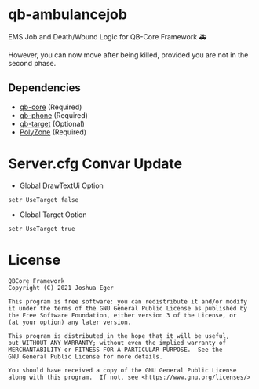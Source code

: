# qb-ambulancejob
EMS Job and Death/Wound Logic for QB-Core Framework :ambulance:

However, you can now move after being killed, provided you are not in the second phase.

## Dependencies
- [qb-core](https://github.com/qbcore-framework/qb-core) (Required)
- [qb-phone](https://github.com/qbcore-framework/qb-phone) (Required)
- [qb-target](https://github.com/BerkieBb/qb-target) (Optional)
- [PolyZone](https://github.com/mkafrin/PolyZone) (Required)

# Server.cfg Convar Update
- Global DrawTextUi Option
```
setr UseTarget false
``` 

- Global Target Option
```
setr UseTarget true
```


# License

    QBCore Framework
    Copyright (C) 2021 Joshua Eger

    This program is free software: you can redistribute it and/or modify
    it under the terms of the GNU General Public License as published by
    the Free Software Foundation, either version 3 of the License, or
    (at your option) any later version.

    This program is distributed in the hope that it will be useful,
    but WITHOUT ANY WARRANTY; without even the implied warranty of
    MERCHANTABILITY or FITNESS FOR A PARTICULAR PURPOSE.  See the
    GNU General Public License for more details.

    You should have received a copy of the GNU General Public License
    along with this program.  If not, see <https://www.gnu.org/licenses/>
